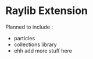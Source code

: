 # Raylib Extension
Planned to include :
- particles
- collections library
- ehh add more stuff here
